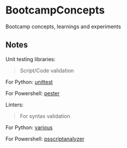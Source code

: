 # **BootcampConcepts**
Bootcamp concepts, learnings and experiments

## **Notes**
Unit testing libraries:
>Script/Code validation

For Python: [unittest](https://docs.python.org/3/library/unittest.html#basic-example)

For Powershell: [pester](https://github.com/pester/Pester)

Linters:
>For syntax validation

For Python: [various](https://code.visualstudio.com/docs/python/linting#_specific-linters)

For Powershell: [psscriptanalyzer](https://github.com/PowerShell/PSScriptAnalyzer)


